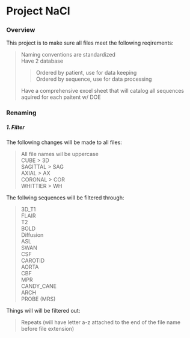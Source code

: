# Project NaCl 

### Overview 
This project is to make sure all files meet the following reqirements:  
> Naming conventions are standardized  
> Have 2 database  
> > Ordered by patient, use for data keeping   
> > Ordered by sequence, use for data processing   
>
> Have a comprehensive excel sheet that will catalog all sequences aquired for each paitent w/ DOE  

### Renaming 
##### 1. Filter 
The following changes will be made to all files:  
> All file names wil be uppercase  
> CUBE > 3D  
> SAGITTAL > SAG  
> AXIAL > AX  
> CORONAL > COR   
> WHITTIER > WH  

The follwing sequences will be filtered through:  
> 3D\_T1  
> FLAIR  
> T2  
> BOLD  
> Diffusion  
> ASL  
> SWAN  
> CSF   
> CAROTID  
> AORTA  
> CBF  
> MPR  
> CANDY\_CANE  
> ARCH  
> PROBE (MRS)    

Things will will be filtered out:  
> Repeats (will have letter a-z attached to the end of the file name before file extension)  


